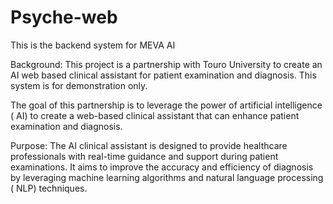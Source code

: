 # Psyche-web

This is the backend system for MEVA AI

Background:
This project is a partnership with Touro University to create an AI web based clinical assistant for patient examination and diagnosis. This system is for demonstration only.

The goal of this partnership is to leverage the power of artificial intelligence ( AI) to create a web-based clinical assistant that can enhance patient examination and diagnosis.

Purpose:
The AI clinical assistant is designed to provide healthcare professionals with real-time guidance and support during patient examinations. It aims to improve the accuracy and efficiency of diagnosis by leveraging machine learning algorithms and natural language processing ( NLP) techniques.